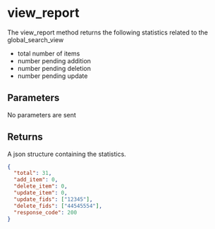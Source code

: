 # view_report

The view_report method returns the following statistics related to the global_search_view

- total number of items
- number pending addition
- number pending deletion
- number pending update

## Parameters

No parameters are sent

## Returns

A json structure containing the statistics.

```json
{
  "total": 31,
  "add_item": 0,
  "delete_item": 0,
  "update_item": 0,
  "update_fids": ["12345"],
  "delete_fids": ["44545554"],
  "response_code": 200
}
```